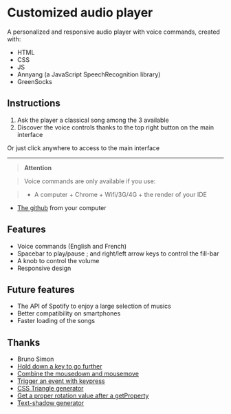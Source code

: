 # Customized audio player 
A personalized and responsive audio player with voice commands, created with: 

- HTML
- CSS
- JS
- Annyang (a JavaScript SpeechRecognition library)
- GreenSocks

## Instructions

1. Ask the player a classical song among the 3 available 
2. Discover the voice controls thanks to the top right button on the main interface

Or just click anywhere to access to the main interface

___

> **Attention**

> Voice commands are only available if you use:

> - A computer + Chrome + Wifi/3G/4G + the render of your IDE
- [The github](https://rrrricky.github.io/MONPLAYER-2/) from your computer

## Features
- Voice commands (English and French)
- Spacebar to play/pause ; and right/left arrow keys to control the fill-bar
- A knob to control the volume
- Responsive design 

## Future features
- The API of Spotify to enjoy a large selection of musics
- Better compatibility on smartphones
- Faster loading of the songs

## Thanks
- Bruno Simon
- [Hold down a key to go further](https://openclassrooms.com/forum/sujet/lecture-avancant-sur-pression-dune-touche)
- [Combine the mousedown and mousemove](https://stackoverflow.com/questions/34473982/if-mousedown-then-trigger-mousemove-else-do-nothing)
- [Trigger an event with keypress](https://stackoverflow.com/questions/6199038/javascript-event-triggered-by-pressing-space)
- [CSS Triangle generator](http://triangle.designyourcode.io/)
- [Get a proper rotation value after a getProperty](https://css-tricks.com/get-value-of-css-rotation-through-javascript/)
- [Text-shadow generator](https://css3gen.com/text-shadow/)